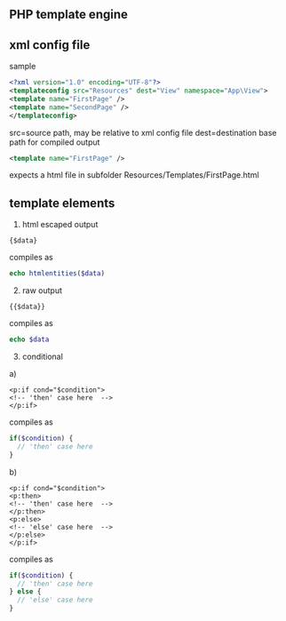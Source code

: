 PHP template engine
---
xml config file
--
sample
```xml
<?xml version="1.0" encoding="UTF-8"?>
<templateconfig src="Resources" dest="View" namespace="App\View">
<template name="FirstPage" />
<template name="SecondPage" />
</templateconfig> 
```

src=source path, may be relative to xml config file
dest=destination base path for compiled output
```xml
<template name="FirstPage" />
```
expects a html file in subfolder Resources/Templates/FirstPage.html

template elements
--
1. html escaped output
  ```
  {$data}
  ```
  compiles as 
  ```php
  echo htmlentities($data)
  ```
2. raw output  
  ```
  {{$data}}
  ```
  compiles as 
  ```php
  echo $data
  ```
3. conditional

a)
  ```
  <p:if cond="$condition">
  <!-- 'then' case here  -->
  </p:if>
  ```
  compiles as 
  ```php
  if($condition) {
    // 'then' case here
  }
  ```
b)  
  ```
  <p:if cond="$condition">
  <p:then>
  <!-- 'then' case here  -->
  </p:then>
  <p:else>
  <!-- 'else' case here  -->
  </p:else>  
  </p:if>
  ```
   compiles as 
  ```php
  if($condition) {
    // 'then' case here
  } else {
    // 'else' case here
  }
  ```
